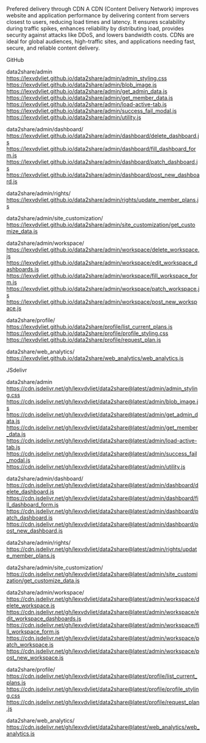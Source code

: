 Prefered delivery through CDN
A CDN (Content Delivery Network) improves website and application performance by delivering content from servers closest to users, reducing load times and latency. It ensures scalability during traffic spikes, enhances reliability by distributing load, provides security against attacks like DDoS, and lowers bandwidth costs. CDNs are ideal for global audiences, high-traffic sites, and applications needing fast, secure, and reliable content delivery.

GitHub

data2share/admin
https://lexvdvliet.github.io/data2share/admin/admin_styling.css
https://lexvdvliet.github.io/data2share/admin/blob_image.js
https://lexvdvliet.github.io/data2share/admin/get_admin_data.js
https://lexvdvliet.github.io/data2share/admin/get_member_data.js
https://lexvdvliet.github.io/data2share/admin/load-active-tab.js
https://lexvdvliet.github.io/data2share/admin/success_fail_modal.js
https://lexvdvliet.github.io/data2share/admin/utility.js

data2share/admin/dashboard/
https://lexvdvliet.github.io/data2share/admin/dashboard/delete_dashboard.js
https://lexvdvliet.github.io/data2share/admin/dashboard/fill_dashboard_form.js
https://lexvdvliet.github.io/data2share/admin/dashboard/patch_dashboard.js
https://lexvdvliet.github.io/data2share/admin/dashboard/post_new_dashboard.js

data2share/admin/rights/
https://lexvdvliet.github.io/data2share/admin/rights/update_member_plans.js

data2share/admin/site_customization/
https://lexvdvliet.github.io/data2share/admin/site_customization/get_customize_data.js

data2share/admin/workspace/
https://lexvdvliet.github.io/data2share/admin/workspace/delete_workspace.js
https://lexvdvliet.github.io/data2share/admin/workspace/edit_workspace_dashboards.js
https://lexvdvliet.github.io/data2share/admin/workspace/fill_workspace_form.js
https://lexvdvliet.github.io/data2share/admin/workspace/patch_workspace.js
https://lexvdvliet.github.io/data2share/admin/workspace/post_new_workspace.js

data2share/profile/
https://lexvdvliet.github.io/data2share/profile/list_current_plans.js
https://lexvdvliet.github.io/data2share/profile/profile_styling.css
https://lexvdvliet.github.io/data2share/profile/request_plan.js

data2share/web_analytics/
https://lexvdvliet.github.io/data2share/web_analytics/web_analytics.js



JSdelivr

data2share/admin
https://cdn.jsdelivr.net/gh/lexvdvliet/data2share@latest/admin/admin_styling.css
https://cdn.jsdelivr.net/gh/lexvdvliet/data2share@latest/admin/blob_image.js
https://cdn.jsdelivr.net/gh/lexvdvliet/data2share@latest/admin/get_admin_data.js
https://cdn.jsdelivr.net/gh/lexvdvliet/data2share@latest/admin/get_member_data.js
https://cdn.jsdelivr.net/gh/lexvdvliet/data2share@latest/admin/load-active-tab.js
https://cdn.jsdelivr.net/gh/lexvdvliet/data2share@latest/admin/success_fail_modal.js
https://cdn.jsdelivr.net/gh/lexvdvliet/data2share@latest/admin/utility.js

data2share/admin/dashboard/
https://cdn.jsdelivr.net/gh/lexvdvliet/data2share@latest/admin/dashboard/delete_dashboard.js
https://cdn.jsdelivr.net/gh/lexvdvliet/data2share@latest/admin/dashboard/fill_dashboard_form.js
https://cdn.jsdelivr.net/gh/lexvdvliet/data2share@latest/admin/dashboard/patch_dashboard.js
https://cdn.jsdelivr.net/gh/lexvdvliet/data2share@latest/admin/dashboard/post_new_dashboard.js

data2share/admin/rights/
https://cdn.jsdelivr.net/gh/lexvdvliet/data2share@latest/admin/rights/update_member_plans.js

data2share/admin/site_customization/
https://cdn.jsdelivr.net/gh/lexvdvliet/data2share@latest/admin/site_customization/get_customize_data.js

data2share/admin/workspace/
https://cdn.jsdelivr.net/gh/lexvdvliet/data2share@latest/admin/workspace/delete_workspace.js
https://cdn.jsdelivr.net/gh/lexvdvliet/data2share@latest/admin/workspace/edit_workspace_dashboards.js
https://cdn.jsdelivr.net/gh/lexvdvliet/data2share@latest/admin/workspace/fill_workspace_form.js
https://cdn.jsdelivr.net/gh/lexvdvliet/data2share@latest/admin/workspace/patch_workspace.js
https://cdn.jsdelivr.net/gh/lexvdvliet/data2share@latest/admin/workspace/post_new_workspace.js

data2share/profile/
https://cdn.jsdelivr.net/gh/lexvdvliet/data2share@latest/profile/list_current_plans.js
https://cdn.jsdelivr.net/gh/lexvdvliet/data2share@latest/profile/profile_styling.css
https://cdn.jsdelivr.net/gh/lexvdvliet/data2share@latest/profile/request_plan.js

data2share/web_analytics/
https://cdn.jsdelivr.net/gh/lexvdvliet/data2share@latest/web_analytics/web_analytics.js